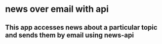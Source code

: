 # news over email with api
## This app accesses news about a particular topic and sends them by email using news-api
